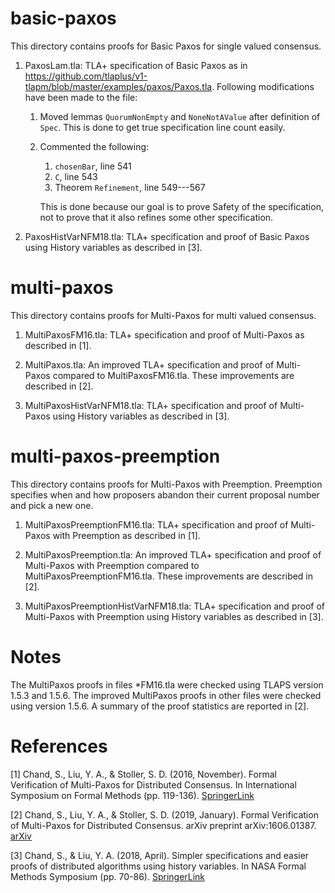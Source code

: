 # basic-paxos
This directory contains proofs for Basic Paxos for single valued consensus.

1. PaxosLam.tla:
TLA+ specification of Basic Paxos as in
<https://github.com/tlaplus/v1-tlapm/blob/master/examples/paxos/Paxos.tla>.
Following modifications have been made to the file:

    1. Moved lemmas `QuorumNonEmpty` and `NoneNotAValue` after definition of `Spec`. This is done to get true specification line count easily.

    2. Commented the following:
        1. `chosenBar`, line 541
        2. `C`, line 543
        3. Theorem `Refinement`, line 549---567

       This is done because our goal is to prove Safety of the specification, not to prove that it also refines some other specification.

2. PaxosHistVarNFM18.tla:
TLA+ specification and proof of Basic Paxos using History variables as described in \[3\].

# multi-paxos
This directory contains proofs for Multi-Paxos for multi valued consensus.

1. MultiPaxosFM16.tla:
TLA+ specification and proof of Multi-Paxos as described in \[1\].

2. MultiPaxos.tla:
An improved TLA+ specification and proof of Multi-Paxos compared to MultiPaxosFM16.tla. These improvements are described in \[2\].

3. MultiPaxosHistVarNFM18.tla:
TLA+ specification and proof of Multi-Paxos using History variables as described in \[3\].

# multi-paxos-preemption
This directory contains proofs for Multi-Paxos with Preemption. Preemption specifies when and how proposers abandon their current proposal number and pick a new one.

1. MultiPaxosPreemptionFM16.tla:
TLA+ specification and proof of Multi-Paxos with Preemption
as described in \[1\].

2. MultiPaxosPreemption.tla:
An improved TLA+ specification and proof of Multi-Paxos with Preemption compared to MultiPaxosPreemptionFM16.tla. These improvements are described in \[2\].

3. MultiPaxosPreemptionHistVarNFM18.tla:
TLA+ specification and proof of Multi-Paxos with Preemption using History variables as described in \[3\].

# Notes
The MultiPaxos proofs in files \*FM16.tla were checked using TLAPS version 1.5.3 and 1.5.6. The improved MultiPaxos proofs in other files were checked using version 1.5.6. A summary of the proof statistics are reported in \[2\].

# References
\[1\] Chand, S., Liu, Y. A., & Stoller, S. D. (2016, November). Formal Verification of Multi-Paxos for Distributed Consensus. In International Symposium on Formal Methods (pp. 119-136). [SpringerLink](https://link.springer.com/chapter/10.1007/978-3-319-48989-6_8)

\[2\] Chand, S., Liu, Y. A., & Stoller, S. D. (2019, January). Formal Verification of Multi-Paxos for Distributed Consensus. arXiv preprint arXiv:1606.01387. [arXiv](https://arxiv.org/abs/1606.01387)

\[3\] Chand, S., & Liu, Y. A. (2018, April). Simpler specifications and easier proofs of distributed algorithms using history variables. In NASA Formal Methods Symposium (pp. 70-86). [SpringerLink](https://link.springer.com/chapter/10.1007/978-3-319-77935-5_5)
